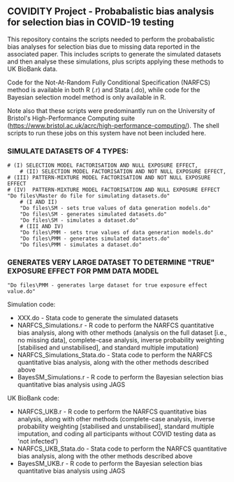 ## COVIDITY Project - Probabalistic bias analysis for selection bias in COVID-19 testing

This repository contains the scripts needed to perform the probabalistic bias analyses for selection bias
due to missing data reported in the associated paper. This includes scripts to generate the simulated datasets 
and then analyse these simulations, plus scripts applying these methods to UK BioBank data.

Code for the Not-At-Random Fully Conditional Specification (NARFCS) method is available in both R (.r) and
Stata (.do), while code for the Bayesian selection model method is only available in R.

Note also that these scripts were predominantly run on the University of Bristol's High-Performance Computing
suite (https://www.bristol.ac.uk/acrc/high-performance-computing/). The shell scripts to run these jobs on this
system have not been included here.

### SIMULATE DATASETS OF 4 TYPES: 
	# (I) SELECTION MODEL FACTORISATION AND NULL EXPOSURE EFFECT, 
        # (II) SELECTION MODEL FACTORISATION AND NOT NULL EXPOSURE EFFECT, 
	# (III) PATTERN-MIXTURE MODEL FACTORISATION AND NOT NULL EXPOSURE EFFECT
	# (IV)  PATTERN-MIXTURE MODEL FACTORISATION AND NULL EXPOSURE EFFECT
	"Do files\Master do file for simulating datasets.do"
		# (I AND II)
		"Do files\SM - sets true values of data generation models.do"
		"Do files\SM - generates simulated datasets.do"
		"Do files\SM - simulates a dataset.do"
		# (III AND IV)
		"Do files\PMM - sets true values of data generation models.do"
		"Do files\PMM - generates simulated datasets.do"
		"Do files\PMM - simulates a dataset.do"

### GENERATES VERY LARGE DATASET TO DETERMINE "TRUE" EXPOSURE EFFECT FOR PMM DATA MODEL
	"Do files\PMM - generates large dataset for true exposure effect value.do"
 
Simulation code:
 - XXX.do - Stata code to generate the simulated datasets
 - NARFCS_Simulations.r - R code to perform the NARFCS quantitative bias analysis, along with other methods 
 (analysis on the full dataset [i.e., no missing data], complete-case analysis, inverse probability weighting 
 [stabilised and unstabilised], and standard multiple imputation)
 - NARFCS_Simulations_Stata.do - Stata code to perform the NARFCS quantitative bias analysis, along with the
 other methods described above
 - BayesSM_Simulations.r - R code to perform the Bayesian selection bias quantitative bias analysis using JAGS
 
UK BioBank code:
 - NARFCS_UKB.r - R code to perform the NARFCS quantitative bias analysis, along with other methods 
 (complete-case analysis, inverse probability weighting [stabilised and unstabilised], standard multiple 
 imputation, and coding all participants without COVID testing data as 'not infected')
 - NARFCS_UKB_Stata.do - Stata code to perform the NARFCS quantitative bias analysis, along with the
 other methods described above
 - BayesSM_UKB.r - R code to perform the Bayesian selection bias quantitative bias analysis using JAGS
